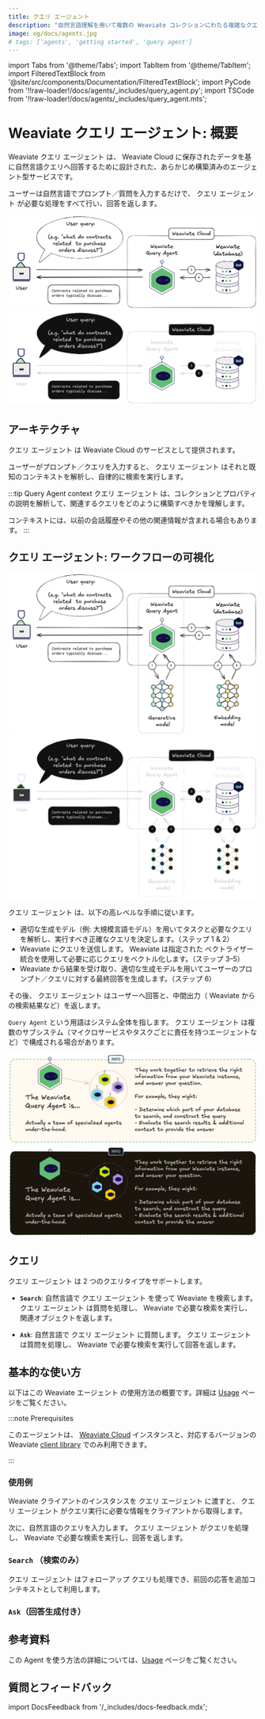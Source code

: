 ```yaml
---
title: クエリ エージェント
description: "自然言語理解を用いて複数の Weaviate コレクションにわたる複雑なクエリを処理する AI エージェントの概要。"
image: og/docs/agents.jpg
# tags: ['agents', 'getting started', 'query agent']
---
```


import Tabs from '@theme/Tabs';
import TabItem from '@theme/TabItem';
import FilteredTextBlock from '@site/src/components/Documentation/FilteredTextBlock';
import PyCode from '!!raw-loader!/docs/agents/\_includes/query_agent.py';
import TSCode from '!!raw-loader!/docs/agents/\_includes/query_agent.mts';

# Weaviate クエリ エージェント: 概要

 Weaviate クエリ エージェント は、 Weaviate Cloud に保存されたデータを基に自然言語クエリへ回答するために設計された、あらかじめ構築済みのエージェント型サービスです。

ユーザーは自然言語でプロンプト／質問を入力するだけで、 クエリ エージェント が必要な処理をすべて行い、回答を返します。

![Weaviate Query Agent from a user perspective](../_includes/query_agent_usage_light.png#gh-light-mode-only "Weaviate Query Agent from a user perspective")
![Weaviate Query Agent from a user perspective](../_includes/query_agent_usage_dark.png#gh-dark-mode-only "Weaviate Query Agent from a user perspective")

## アーキテクチャ

 クエリ エージェント は Weaviate Cloud のサービスとして提供されます。

ユーザーがプロンプト／クエリを入力すると、 クエリ エージェント はそれと既知のコンテキストを解析し、自律的に検索を実行します。

:::tip Query Agent context
 クエリ エージェント は、コレクションとプロパティの説明を解析して、関連するクエリをどのように構築すべきかを理解します。<br/>

コンテキストには、以前の会話履歴やその他の関連情報が含まれる場合もあります。
:::

## クエリ エージェント: ワークフローの可視化

![Weaviate Query Agent at a high level](../_includes/query_agent_architecture_light.png#gh-light-mode-only "Weaviate Query Agent at a high level")
![Weaviate Query Agent at a high level](../_includes/query_agent_architecture_dark.png#gh-dark-mode-only "Weaviate Query Agent at a high level")

 クエリ エージェント は、以下の高レベルな手順に従います。

- 適切な生成モデル（例: 大規模言語モデル）を用いてタスクと必要なクエリを解析し、実行すべき正確なクエリを決定します。（ステップ 1 & 2）
- Weaviate にクエリを送信します。 Weaviate は指定された ベクトライザー 統合を使用して必要に応じクエリをベクトル化します。（ステップ 3–5）
- Weaviate から結果を受け取り、適切な生成モデルを用いてユーザーのプロンプト／クエリに対する最終回答を生成します。（ステップ 6）

その後、 クエリ エージェント はユーザーへ回答と、中間出力（ Weaviate からの検索結果など）を返します。

`Query Agent` という用語はシステム全体を指します。 クエリ エージェント は複数のサブシステム（マイクロサービスやタスクごとに責任を持つエージェントなど）で構成される場合があります。

![Weaviate Query Agent comprises multiple agents](../_includes/query_agent_info_light.png#gh-light-mode-only "Weaviate Query Agent comprises multiple agents")
![Weaviate Query Agent comprises multiple agents](../_includes/query_agent_info_dark.png#gh-dark-mode-only "Weaviate Query Agent comprises multiple agents")

## クエリ

 クエリ エージェント は 2 つのクエリタイプをサポートします。

- **`Search`**: 自然言語で クエリ エージェント を使って Weaviate を検索します。 クエリ エージェント は質問を処理し、 Weaviate で必要な検索を実行し、関連オブジェクトを返します。

- **`Ask`**: 自然言語で クエリ エージェント に質問します。 クエリ エージェント は質問を処理し、 Weaviate で必要な検索を実行して回答を返します。

## 基本的な使い方

以下はこの Weaviate エージェント の使用方法の概要です。詳細は [Usage](./usage.md) ページをご覧ください。

:::note Prerequisites

このエージェントは、 [Weaviate Cloud](/cloud/index.mdx) インスタンスと、対応するバージョンの Weaviate [client library](./usage.md#client-library) でのみ利用できます。

:::

### 使用例

Weaviate クライアントのインスタンスを クエリ エージェント に渡すと、 クエリ エージェント がクエリ実行に必要な情報をクライアントから取得します。

<Tabs groupId="languages">
    <TabItem value="py_agents" label="Python">
        <FilteredTextBlock
            text={PyCode}
            startMarker="# START InstantiateQueryAgent"
            endMarker="# END InstantiateQueryAgent"
            language="py"
        />
    </TabItem>
    <TabItem value="ts_agents" label="JavaScript/TypeScript">
        <FilteredTextBlock
            text={TSCode}
            startMarker="// START InstantiateQueryAgent"
            endMarker="// END InstantiateQueryAgent"
            language="ts"
        />
    </TabItem>

</Tabs>

次に、自然言語のクエリを入力します。 クエリ エージェント がクエリを処理し、 Weaviate で必要な検索を実行し、回答を返します。

### `Search` （検索のみ）

<Tabs groupId="languages">
    <TabItem value="py_agents" label="Python">
        <FilteredTextBlock
            text={PyCode}
            startMarker="# START BasicSearchQuery"
            endMarker="# END BasicSearchQuery"
            language="py"
        />
    </TabItem>
    <TabItem value="ts_agents" label="JavaScript/TypeScript">
    <FilteredTextBlock
            text={TSCode}
            startMarker="// START BasicSearchQuery"
            endMarker="// END BasicSearchQuery"
            language="ts"
        />
    </TabItem>

</Tabs>

 クエリ エージェント はフォローアップ クエリも処理でき、前回の応答を追加コンテキストとして利用します。

<Tabs groupId="languages">
    <TabItem value="py_agents" label="Python">
        <FilteredTextBlock
            text={PyCode}
            startMarker="# START FollowUpQuery"
            endMarker="# END FollowUpQuery"
            language="py"
        />
    </TabItem>
    <TabItem value="ts_agents" label="JavaScript/TypeScript">
    <FilteredTextBlock
            text={TSCode}
            startMarker="// START FollowUpQuery"
            endMarker="// END FollowUpQuery"
            language="ts"
        />
    </TabItem>

</Tabs>



### `Ask`（回答生成付き）

<Tabs groupId="languages">
    <TabItem value="py_agents" label="Python">
        <FilteredTextBlock
            text={PyCode}
            startMarker="# START BasicAskQuery"
            endMarker="# END BasicAskQuery"
            language="py"
        />
    </TabItem>
    <TabItem value="ts_agents" label="JavaScript/TypeScript">
     <FilteredTextBlock
            text={TSCode}
            startMarker="// START BasicAskQuery"
            endMarker="// END BasicAskQuery"
            language="ts"
        />
    </TabItem>
</Tabs>

## 参考資料

この Agent を使う方法の詳細については、[Usage](./usage.md) ページをご覧ください。

## 質問とフィードバック

import DocsFeedback from '/\_includes/docs-feedback.mdx';

<DocsFeedback/>

